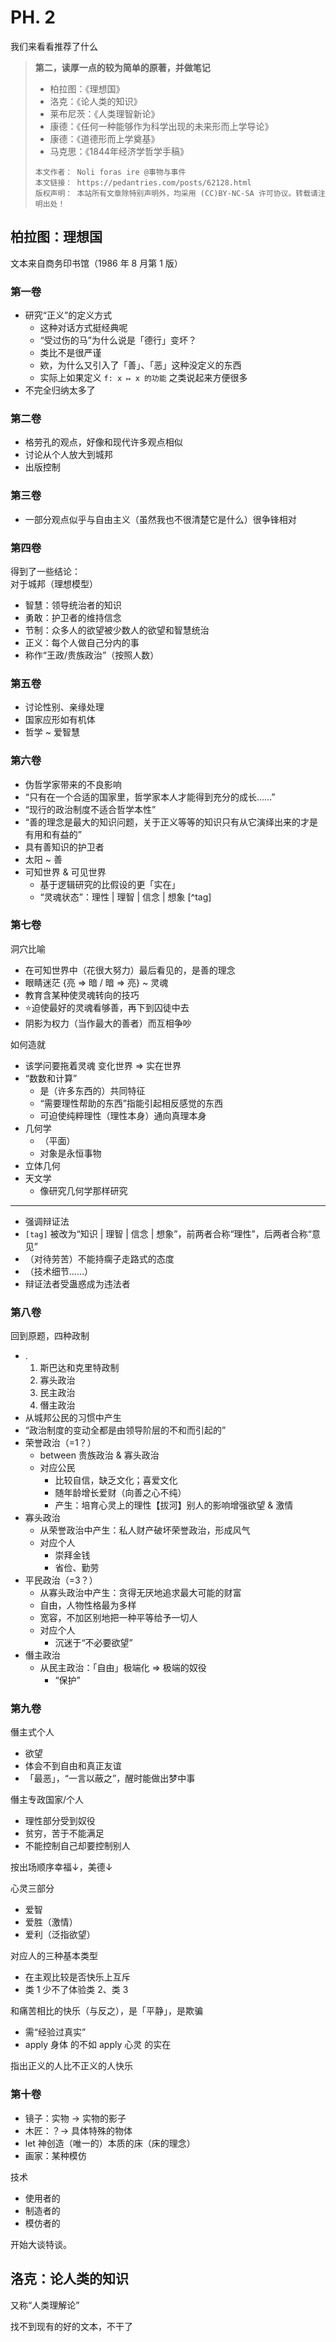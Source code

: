 # PH. 2
我们来看看推荐了什么
> **第二，读厚一点的较为简单的原著，并做笔记**
> * 柏拉图：《理想国》
> * 洛克：《论人类的知识》
> * 莱布尼茨：《人类理智新论》
> * 康德：《任何一种能够作为科学出现的未来形而上学导论》
> * 康德：《道德形而上学奠基》
> * 马克思：《1844年经济学哲学手稿》
>
> ```hide "许可信息"
> 本文作者： Noli foras ire @事物与事件  
> 本文链接： https://pedantries.com/posts/62128.html  
> 版权声明： 本站所有文章除特别声明外，均采用 (CC)BY-NC-SA 许可协议。转载请注明出处！
> ```

## 柏拉图：理想国
文本来自商务印书馆（1986 年 8 月第 1 版）

### 第一卷
- 研究“正义”的定义方式
	- 这种对话方式挺经典呢
	- “受过伤的马”为什么说是「德行」变坏？
	- 类比不是很严谨
	- 欸，为什么又引入了「善」、「恶」这种没定义的东西
	- 实际上如果定义 `f: x ↦ x 的功能` 之类说起来方便很多
- 不完全归纳太多了

### 第二卷
- 格劳孔的观点，好像和现代许多观点相似
- 讨论从个人放大到城邦
- 出版控制

### 第三卷
- 一部分观点似乎与自由主义（虽然我也不很清楚它是什么）很争锋相对

### 第四卷
得到了一些结论：  
对于城邦（理想模型）
- 智慧：领导统治者的知识
- 勇敢：护卫者的维持信念
- 节制：众多人的欲望被少数人的欲望和智慧统治
- 正义：每个人做自己分内的事
- 称作“王政/贵族政治”（按照人数）

### 第五卷
- 讨论性别、亲缘处理
- 国家应形如有机体
- 哲学 ~ 爱智慧

### 第六卷
- 伪哲学家带来的不良影响
- “只有在一个合适的国家里，哲学家本人才能得到充分的成长……”
- “现行的政治制度不适合哲学本性”
- “善的理念是最大的知识问题，关于正义等等的知识只有从它演绎出来的才是有用和有益的”
- 具有善知识的护卫者
- 太阳 ~ 善
- 可知世界 & 可见世界
	- 基于逻辑研究的比假设的更「实在」
	- “灵魂状态”：理性 | 理智 | 信念 | 想象 [^tag]

### 第七卷
洞穴比喻
- 在可知世界中（花很大努力）最后看见的，是善的理念
- 眼睛迷茫 {亮 ⇒ 暗 / 暗 ⇒ 亮} ~ 灵魂
- 教育含某种使灵魂转向的技巧
- ⭐迫使最好的灵魂看够善，再下到囚徒中去
- 阴影为权力（当作最大的善者）而互相争吵

如何造就
- 该学问要拖着灵魂 变化世界 ⇒ 实在世界
- “数数和计算”
	- 是（许多东西的）共同特征
	- “需要理性帮助的东西”指能引起相反感觉的东西
	- 可迫使纯粹理性（理性本身）通向真理本身
- 几何学
	- （平面）
	- 对象是永恒事物
- 立体几何
- 天文学
	- 像研究几何学那样研究

---

- 强调辩证法
- `[tag]` 被改为“知识 | 理智 | 信念 | 想象”，前两者合称“理性”，后两者合称“意见”
- （对待劳苦）不能持瘸子走路式的态度
- （技术细节……）
- 辩证法者受蛊惑成为违法者

### 第八卷
回到原题，四种政制
* .
	1. 斯巴达和克里特政制
	2. 寡头政治
	3. 民主政治
	4. 僭主政治
* 从城邦公民的习惯中产生
* “政治制度的变动全都是由领导阶层的不和而引起的”
* 荣誉政治（=1？）
	* between 贵族政治 & 寡头政治
	* 对应公民
		* 比较自信，缺乏文化；喜爱文化
		* 随年龄增长爱财（向善之心不纯）
		* 产生：培育心灵上的理性【拔河】别人的影响增强欲望 & 激情
* 寡头政治
	* 从荣誉政治中产生：私人财产破坏荣誉政治，形成风气
	* 对应个人
		* 崇拜金钱
		* 省俭、勤劳
* 平民政治（=3？）
	* 从寡头政治中产生：贪得无厌地追求最大可能的财富
	* 自由，人物性格最为多样
	* 宽容，不加区别地把一种平等给予一切人
	* 对应个人
		* 沉迷于“不必要欲望”
* 僭主政治
	* 从民主政治：「自由」极端化 ⇒ 极端的奴役
		* “保护”

### 第九卷
僭主式个人
* 欲望
* 体会不到自由和真正友谊
* 「最恶」，“一言以蔽之”，醒时能做出梦中事

僭主专政国家/个人
* 理性部分受到奴役
* 贫穷，苦于不能满足
* 不能控制自己却要控制别人

按出场顺序幸福↓，美德↓

心灵三部分
* 爱智
* 爱胜（激情）
* 爱利（泛指欲望）

对应人的三种基本类型
* 在主观比较是否快乐上互斥
* 类 1 少不了体验类 2、类 3

和痛苦相比的快乐（与反之），是「平静」，是欺骗
* 需“经验过真实”
* apply 身体 的不如 apply 心灵 的实在

指出正义的人比不正义的人快乐

### 第十卷
* 镜子：实物 → 实物的影子
* 木匠：？→ 具体特殊的物体
* let 神创造（唯一的）本质的床（床的理念）
* 画家：某种模仿

技术
* 使用者的
* 制造者的
* 模仿者的

开始大谈特谈。

## 洛克：论人类的知识
又称“人类理解论”

找不到现有的好的文本，不干了

